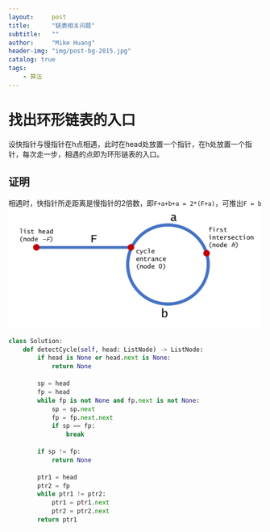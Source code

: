```yaml
---
layout:     post
title:      "链表相关问题"
subtitle:   ""
author:     "Mike Huang"
header-img: "img/post-bg-2015.jpg"
catalog: true
tags:
    - 算法
---
```


# 找出环形链表的入口

设快指针与慢指针在h点相遇，此时在head处放置一个指针，在h处放置一个指针，每次走一步，相遇的点即为环形链表的入口。

## 证明
相遇时，快指针所走距离是慢指针的2倍数，即`F+a+b+a = 2*(F+a)`，可推出`F = b`
![](/img/in-post/cycleListNode.png)

~~~python
class Solution:
    def detectCycle(self, head: ListNode) -> ListNode:
        if head is None or head.next is None:
            return None
        
        sp = head
        fp = head
        while fp is not None and fp.next is not None:
            sp = sp.next
            fp = fp.next.next
            if sp == fp:
                break
        
        if sp != fp:
            return None
        
        ptr1 = head
        ptr2 = fp
        while ptr1 != ptr2:
            ptr1 = ptr1.next
            ptr2 = ptr2.next
        return ptr1
~~~